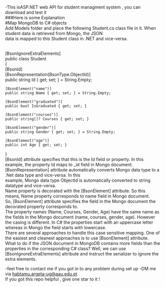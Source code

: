 
-This isASP.NET  web API for student managment system , you can download and test it 
<br/>
###Here is some Explanation 
<br/>
#Map MongoDB to C# objects<br/>
Add Models folder and place the following Student.cs class file in it. When student data is retrieved from Mongo, the JSON <br/>data is mapped to this Student class in .NET and vice-versa.

<br/>[BsonIgnoreExtraElements]
<br/>public class Student
<br/>{
    <br/>[BsonId]
    <br/>[BsonRepresentation(BsonType.ObjectId)]
  <br/>  public string Id { get; set; } = String.Empty;

    [BsonElement("name")]
    public string Name { get; set; } = String.Empty;

    [BsonElement("graduated")]
    public bool IsGraduated { get; set; }

    [BsonElement("courses")]
    public string[]? Courses { get; set; }

    [BsonElement("gender")]
    public string Gender { get; set; } = String.Empty;

    [BsonElement("age")]
    public int Age { get; set; }
}
<br/>[BsonId] attribute specifies that this is the Id field or property. In this example, the property Id maps to _id field in Mongo document.
<br/>[BsonRepresentation] attribute automatically converts Mongo data type to a .Net data type and vice-versa. In this <br/>example, Mongo data type ObjectId is automatically converted to string datatype and vice-versa.
<br/>Name property is decorated with the [BsonElement] attribute. So this means, Name property corresponds to name field in Mongo document. <br/>So, [BsonElement] attribute specifies the field in the Mongo document the decorated property corresponds to.
<br/>The property names (Name, Courses, Gender, Age) have the same name as the fields in the Mongo document (name, courses, gender, age). However the casing is different. In C# the properties start with an uppercase letter whereas in Mongo the field starts with lowercase.<br/> There are several approaches to handle this case sensitive mapping. One of the easiest and cleanest approaches is to use [BsonElement] attribute.
<br/>What to do if the JSON document in MongoDB contains more fields than the properties in the corresponding C# class? Well, we can use [BsonIgnoreExtraElements] attribute and instruct the serializer to ignore the extra elements.

-feel free to contact me if you got in to any problem during set up
-DM me via habtamu.argeta-ug@aau.edu.et<br/>
If you got this repo helpful , give one star to it !
